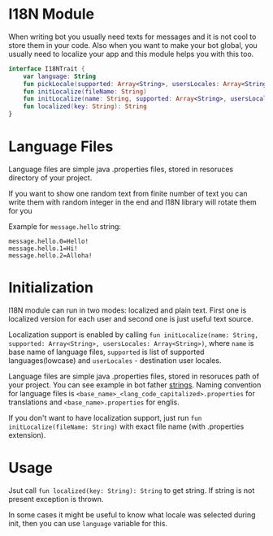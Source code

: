 # I18N Module

When writing bot you usually need texts for messages and it is not cool to store them in your code. Also when you want to make your bot global, you usually need to localize your app and this module helps you with this too.

```kotlin
interface I18NTrait {
    var language: String
    fun pickLocale(supported: Array<String>, usersLocales: Array<String>): String
    fun initLocalize(fileName: String)
    fun initLocalize(name: String, supported: Array<String>, usersLocales: Array<String>)
    fun localized(key: String): String
}
```

# Language Files
Language files are simple java .properties files, stored in resoruces directory of your project. 

If you want to show one random text from finite number of text you can write them with random integer in the end and I18N library will rotate them for you

Example for `message.hello` string:
```
message.hello.0=Hello!
message.hello.1=Hi!
message.hello.2=Alloha!
```

# Initialization

I18N module can run in two modes: localized and plain text. First one is localized version for each user and second one is just useful text source.

Localization support is enabled by calling `fun initLocalize(name: String, supported: Array<String>, usersLocales: Array<String>)`, where ```name``` is base name of language files, ```supported``` is list of supported languages(lowcase) and ```userLocales``` - destination user locales.

Language files are simple java .properties files, stored in resoruces path of your project. You can see example in bot father [strings](https://github.com/actorapp/actor-bots/tree/master/actor-bots/src/main/resources). Naming convention for language files is `<base_name>_<lang_code_capitalized>.properties` for translations and `<base_name>.properties` for englis.

If you don't want to have localization support, just run ```fun initLocalize(fileName: String)``` with exact file name (with .properties extension).

# Usage

Jsut call ```fun localized(key: String): String``` to get string. If string is not present exception is thrown.

In some cases it might be useful to know what locale was selected during init, then you can use `language` variable for this.
